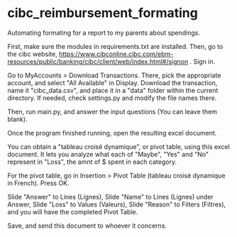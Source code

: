 # cibc_reimbursement_formating
Automating formating for a report to my parents about spendings.

First, make sure the modules in requirements.txt are installed.
Then, go to the cibc website, 
https://www.cibconline.cibc.com/ebm-resources/public/banking/cibc/client/web/index.html#/signon . Sign in. 

Go to MyAccounts > Download Transactions. There, pick the appropriate account, and select "All Available" in Display.
Download the transaction, name it "cibc_data.csv", and place it in a "data" folder within the current directory.
If needed, check settings.py and modify the file names there.

Then, run main.py, and answer the input questions (You can leave them blank). 

Once the program finished running, open the resulting excel document.

You can obtain a "tableau croisé dynamique", or pivot table, using this excel document. 
It lets you analyze what each of "Maybe", "Yes" and "No" represent in "Loss", the amnt of $ spent in each category.

For the pivot table, go in Insertion > Pivot Table (tableau croisé dynamique in French). Press OK. 

Slide "Answer" to Lines (Lignes),
Slide "Name" to Lines (Lignes) under Answer,
Slide "Loss" to Values (Valeurs),
Slide "Reason" to Filters (Filtres),
and you will have the completed Pivot Table.

Save, and send this document to whoever it concerns.
